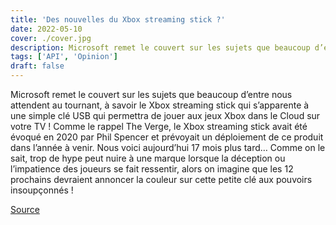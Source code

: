 ```yaml
---
title: 'Des nouvelles du Xbox streaming stick ?'
date: 2022-05-10
cover: ./cover.jpg
description: Microsoft remet le couvert sur les sujets que beaucoup d’entre nous attendent au tournant, à savoir le Xbox streaming stick qui s’apparente à une simple clé USB qui permettra de jouer aux jeux Xbox dans le Cloud sur votre TV !
tags: ['API', 'Opinion']
draft: false
---
```


Microsoft remet le couvert sur les sujets que beaucoup d’entre nous attendent au tournant, à savoir le Xbox streaming stick qui s’apparente à une simple clé USB qui permettra de jouer aux jeux Xbox dans le Cloud sur votre TV !
Comme le rappel The Verge, le Xbox streaming stick avait été évoqué en 2020 par Phil Spencer et prévoyait un déploiement de ce produit dans l’année à venir. Nous voici aujourd’hui 17 mois plus tard… Comme on le sait, trop de hype peut nuire à une marque lorsque la déception ou l’impatience des joueurs se fait ressentir, alors on imagine que les 12 prochains devraient annoncer la couleur sur cette petite clé aux pouvoirs insoupçonnés !


[Source](https://www.theverge.com/2022/5/6/23058773/microsoft-xbox-streaming-stick-tv-app-puck-samsung-hdmi-dongle)
